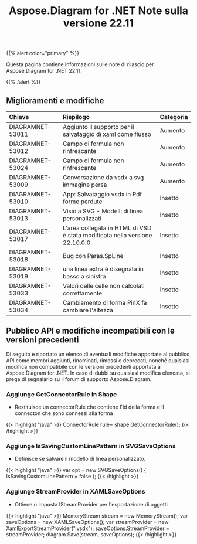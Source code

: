 ﻿---
title: Aspose.Diagram for .NET Note sulla versione 22.11
type: docs
weight: 17
url: /it/net/aspose-diagram-for-net-22-11-release-notes/
---
{{% alert color="primary" %}} 

Questa pagina contiene informazioni sulle note di rilascio per Aspose.Diagram for .NET 22.11.

{{% /alert %}} 
## **Miglioramenti e modifiche**

|**Chiave**|**Riepilogo**|**Categoria**|
|:- |:- |:- |
|DIAGRAMNET-53011|Aggiunto il supporto per il salvataggio di xaml come flusso|Aumento|
|DIAGRAMNET-53012|Campo di formula non rinfrescante|Aumento|
|DIAGRAMNET-53024|Campo di formula non rinfrescante|Aumento|
|DIAGRAMNET-53009|Conversazione da vsdx a svg immagine persa|Aumento|
|DIAGRAMNET-53010|App: Salvataggio vsdx in Pdf forme perdute|Insetto|
|DIAGRAMNET-53013|Visio a SVG - Modelli di linea personalizzati|Insetto|
|DIAGRAMNET-53017|L'area collegata in HTML di VSD è stata modificata nella versione 22.10.0.0|Insetto|
|DIAGRAMNET-53018|Bug con Paras.SpLine|Insetto|
|DIAGRAMNET-53019|una linea extra è disegnata in basso a sinistra|Insetto|
|DIAGRAMNET-53033|Valori delle celle non calcolati correttamente|Insetto|
|DIAGRAMNET-53034|Cambiamento di forma PinX fa cambiare l'altezza|Insetto|

## **Pubblico API e modifiche incompatibili con le versioni precedenti**
Di seguito è riportato un elenco di eventuali modifiche apportate al pubblico API come membri aggiunti, rinominati, rimossi o deprecati, nonché qualsiasi modifica non compatibile con le versioni precedenti apportata a Aspose.Diagram for .NET. In caso di dubbi su qualsiasi modifica elencata, si prega di segnalarlo su il forum di supporto Aspose.Diagram.

### **Aggiunge GetConnectorRule in Shape**
- Restituisce un connectorRule che contiene l'id della forma e il connecton che sono connessi alla forma

{{< highlight "java" >}}
ConnectorRule rule= shape.GetConnectorRule();
{{< /highlight >}}

### **Aggiunge IsSavingCustomLinePattern in SVGSaveOptions**
- Definisce se salvare il modello di linea personalizzato.

{{< highlight "java" >}}
var opt = new SVGSaveOptions()
{
     IsSavingCustomLinePattern = false
};
{{< /highlight >}}

### **Aggiunge StreamProvider in XAMLSaveOptions**
- Ottiene o imposta IStreamProvider per l'esportazione di oggetti

{{< highlight "java" >}}
MemoryStream stream = new MemoryStream();
var saveOptions = new XAMLSaveOptions();
var streamProvider = new XamlExportStreamProvider(".vsdx");
saveOptions.StreamProvider = streamProvider;
diagram.Save(stream, saveOptions);
{{< /highlight >}}